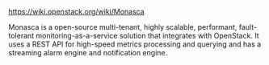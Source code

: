 https://wiki.openstack.org/wiki/Monasca

Monasca is a open-source multi-tenant, highly scalable, performant, fault-tolerant monitoring-as-a-service solution that integrates with OpenStack. It uses a REST API for high-speed metrics processing and querying and has a streaming alarm engine and notification engine.
